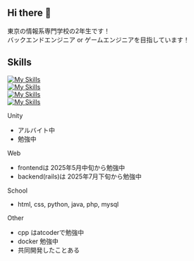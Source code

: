 ## Hi there 👋
<p>東京の情報系専門学校の2年生です！<br>
バックエンドエンジニア or ゲームエンジニアを目指しています！</p>

## Skills
[![My Skills](https://skillicons.dev/icons?i=html,css,js,react,ts)](https://skillicons.dev) <br>
[![My Skills](https://skillicons.dev/icons?i=ruby,rails,php,java,python,cpp)](https://skillicons.dev) <br>
[![My Skills](https://skillicons.dev/icons?i=cs,unity)](https://skillicons.dev) <br>
[![My Skills](https://skillicons.dev/icons?i=mysql,git,docker)](https://skillicons.dev)

Unity
- アルバイト中
- 勉強中

Web
- frontendは 2025年5月中旬から勉強中
- backend(rails)は 2025年7月下旬から勉強中

School
- html, css, python, java, php, mysql

Other
- cpp はatcoderで勉強中
- docker 勉強中
- 共同開発したことある
  
<!--
**KoueiAmano/KoueiAmano** is a ✨ _special_ ✨ repository because its `README.md` (this file) appears on your GitHub profile.

Here are some ideas to get you started:

- 🔭 I’m currently working on ...
- 🌱 I’m currently learning ...
- 👯 I’m looking to collaborate on ...
- 🤔 I’m looking for help with ...
- 💬 Ask me about ...
- 📫 How to reach me: ...
- 😄 Pronouns: ...
- ⚡ Fun fact: ...
-->
